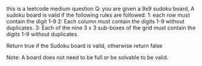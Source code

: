 this is a leetcode medium question
Q: you are given a 9x9 sudoku board, A sudoku board is valid if the following rules are followed:
1: each row must contain the digit 1-9
2: Each column must contain the digits 1-9 without duplicates.
3: Each of the nine 3 x 3 sub-boxes of the grid must contain the digits 1-9 without duplicates.

Return true if the Sudoku board is valid, otherwise return false

Note: A board does not need to be full or be solvable to be valid.
